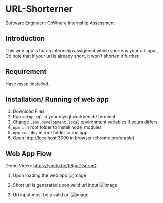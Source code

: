 # URL-Shorterner
Software Engineer : GoWhere Internship Assessment

## Introduction
This web app is for an internship assigment which shortens your url input. Do note that if your url is already short, it won't shorten it further.

## Requirement
Have mysql installed.

## Installation/ Running of web app
1) Download Files
2) Run ```setup.sql``` in your mysql workbench/ terminal
3) Change ```.env.development.local``` environment variables if yours differs
4) ```npm i``` in root folder to install node_modules 
6) ```npm run dev``` in root folder to run app
7) Open http://localhost:3000 in browser (chrome preferable)

## Web App Flow
Demo Video: https://youtu.be/h8goDlsormQ
1) Upon loading the web app
![image](https://user-images.githubusercontent.com/101784318/224400296-a580a4d6-3989-46c9-8b27-0e38b4d22773.png)


2) Short url is generated upon valid url input
![image](https://user-images.githubusercontent.com/101784318/224428186-88a9a657-eefd-4d24-9ebf-76ee75662b13.png)



3) Url input must be a valid url
   ![image](https://user-images.githubusercontent.com/101784318/224403401-43130370-7593-4bf2-b185-416f2de2a370.png)

